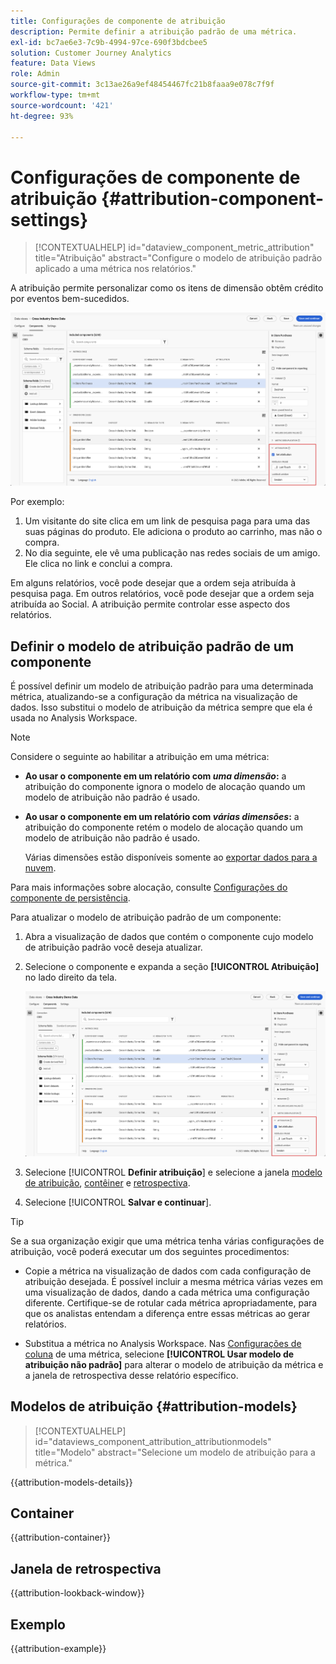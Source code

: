 ```yaml
---
title: Configurações de componente de atribuição
description: Permite definir a atribuição padrão de uma métrica.
exl-id: bc7ae6e3-7c9b-4994-97ce-690f3bdcbee5
solution: Customer Journey Analytics
feature: Data Views
role: Admin
source-git-commit: 3c13ae26a9ef48454467fc21b8faaa9e078c7f9f
workflow-type: tm+mt
source-wordcount: '421'
ht-degree: 93%

---
```


# Configurações de componente de atribuição {#attribution-component-settings}

<!-- markdownlint-disable MD034 -->

>[!CONTEXTUALHELP]
>id="dataview_component_metric_attribution"
>title="Atribuição"
>abstract="Configure o modelo de atribuição padrão aplicado a uma métrica nos relatórios."

<!-- markdownlint-enable MD034 -->


A atribuição permite personalizar como os itens de dimensão obtêm crédito por eventos bem-sucedidos.

![Janela de visualizações de dados, destacando a opção de definir atribuição](../assets/attribution-settings.png)

Por exemplo:

1. Um visitante do site clica em um link de pesquisa paga para uma das suas páginas do produto. Ele adiciona o produto ao carrinho, mas não o compra.
2. No dia seguinte, ele vê uma publicação nas redes sociais de um amigo. Ele clica no link e conclui a compra.

Em alguns relatórios, você pode desejar que a ordem seja atribuída à pesquisa paga. Em outros relatórios, você pode desejar que a ordem seja atribuída ao Social. A atribuição permite controlar esse aspecto dos relatórios.

## Definir o modelo de atribuição padrão de um componente

É possível definir um modelo de atribuição padrão para uma determinada métrica, atualizando-se a configuração da métrica na visualização de dados. Isso substitui o modelo de atribuição da métrica sempre que ela é usada no Analysis Workspace.

>[!NOTE]
>
>Considere o seguinte ao habilitar a atribuição em uma métrica:
>
>* **Ao usar o componente em um relatório com *uma dimensão*:** a atribuição do componente ignora o modelo de alocação quando um modelo de atribuição não padrão é usado.
>
>* **Ao usar o componente em um relatório com *várias dimensões*:** a atribuição do componente retém o modelo de alocação quando um modelo de atribuição não padrão é usado.
>
>   Várias dimensões estão disponíveis somente ao [exportar dados para a nuvem](/help/analysis-workspace/export/export-cloud.md).
>
> Para mais informações sobre alocação, consulte [Configurações do componente de persistência](/help/data-views/component-settings/persistence.md).

Para atualizar o modelo de atribuição padrão de um componente:

1. Abra a visualização de dados que contém o componente cujo modelo de atribuição padrão você deseja atualizar.

1. Selecione o componente e expanda a seção **[!UICONTROL Atribuição]** no lado direito da tela.

   ![Janela de visualizações de dados, destacando a opção de definir atribuição](../assets/attribution-settings.png)

1. Selecione [!UICONTROL **Definir atribuição**] e selecione a janela [modelo de atribuição](#attribution-models), [contêiner](#container) e [retrospectiva](#lookback-window).



1. Selecione [!UICONTROL **Salvar e continuar**].

>[!TIP]
>
>Se a sua organização exigir que uma métrica tenha várias configurações de atribuição, você poderá executar um dos seguintes procedimentos:
>
> * Copie a métrica na visualização de dados com cada configuração de atribuição desejada. É possível incluir a mesma métrica várias vezes em uma visualização de dados, dando a cada métrica uma configuração diferente. Certifique-se de rotular cada métrica apropriadamente, para que os analistas entendam a diferença entre essas métricas ao gerar relatórios.
>
> * Substitua a métrica no Analysis Workspace. Nas [Configurações de coluna](/help/analysis-workspace/visualizations/freeform-table/column-row-settings/column-settings.md) de uma métrica, selecione **[!UICONTROL Usar modelo de atribuição não padrão]** para alterar o modelo de atribuição da métrica e a janela de retrospectiva desse relatório específico.

## Modelos de atribuição {#attribution-models}

<!-- markdownlint-disable MD034 -->

>[!CONTEXTUALHELP]
>id="dataviews_component_attribution_attributionmodels"
>title="Modelo"
>abstract="Selecione um modelo de atribuição para a métrica."

<!-- markdownlint-enable MD034 -->

{{attribution-models-details}}

## Container

{{attribution-container}}

## Janela de retrospectiva

{{attribution-lookback-window}}

## Exemplo

{{attribution-example}}
